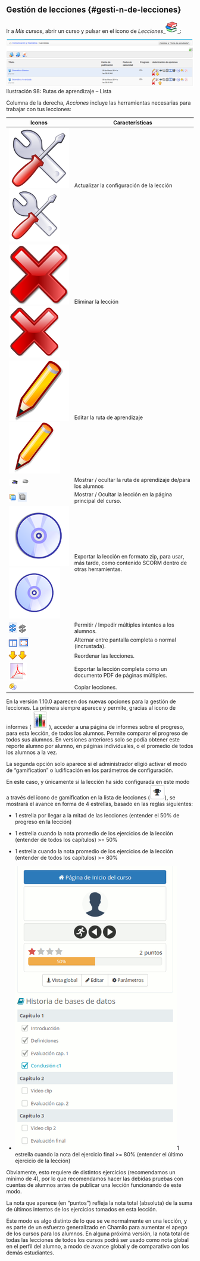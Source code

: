 ## Gestión de lecciones {#gesti-n-de-lecciones}

Ir a _Mis cursos_, abrir un curso y pulsar en el icono de _Lecciones__![](../assets/graphics36.png)_:

![](../assets/graficos81.png)Ilustración 98: Rutas de aprendizaje – Lista

Columna de la derecha, _Acciones_ incluye las herramientas necesarias para trabajar con tus lecciones:

| Iconos | Características |
| --- | --- |
| ![](../assets/images101.svg)![](../assets/images101.png) | Actualizar la configuración de la lección |
| ![](../assets/images102.svg)![](../assets/images102.png) | Eliminar la lección |
| ![](../assets/graphics37.svg)![](../assets/graphics37.png) | Editar la ruta de aprendizaje |
| ![](../assets/images104.png) ![](../assets/images105.png) | Mostrar / ocultar la ruta de aprendizaje de/para los alumnos |
| ![](../assets/images106.png) ![](../assets/images107.png) | Mostrar / Ocultar la lección en la página principal del curso. |
| ![](../assets/images108.svg)![](../assets/images108.png) | Exportar la lección en formato zip, para usar, más tarde, como contenido SCORM dentro de otras herramientas. |
| ![](../assets/images109.png) ![](../assets/images110.png) | Permitir / Impedir múltiples intentos a los alumnos. |
| ![](../assets/graphics362.png) ![](../assets/images111.png) | Alternar entre pantalla completa o normal (incrustada). |
| ![](../assets/graphics39.png) ![](../assets/graphics42.png) | Reordenar las lecciones. |
| ![](../assets/images114.png) | Exportar la lección completa como un documento PDF de páginas múltiples. |
| ![](../assets/graphics40.png) | Copiar lecciones. |

En la versión 1.10.0 aparecen dos nuevas opciones para la gestión de lecciones. La primera siempre aparece y permite, gracias al icono de informes (![](../assets/image52.png)), acceder a una página de informes sobre el progreso, para esta lección, de todos los alumnos. Permite comparar el progreso de todos sus alumnos. En versiones anteriores solo se podía obtener este reporte alumno por alumno, en páginas individuales, o el promedio de todos los alumnos a la vez.

La segunda opción solo aparece si el administrador eligió activar el modo de “gamification” o ludificación en los parámetros de configuración.

En este caso, y únicamente si la lección ha sido configurada en este modo a través del icono de gamification en la lista de lecciones (![](../assets/image53.png)), se mostrará el avance en forma de 4 estrellas, basado en las reglas siguientes:

*   1 estrella por llegar a la mitad de las lecciones (entender el 50% de progreso en la lección)

*   1 estrella cuando la nota promedio de los ejercicios de la lección (entender de todos los capítulos) &gt;= 50%

*   1 estrella cuando la nota promedio de los ejercicios de la lección (entender de todos los capítulos) &gt;= 80%

*   ![](../assets/image54.png)1 estrella cuando la nota del ejercicio final &gt;= 80% (entender el último ejercicio de la lección)

Obviamente, esto requiere de distintos ejercicios (recomendamos un mínimo de 4), por lo que recomendamos hacer las debidas pruebas con cuentas de alumnos antes de publicar una lección funcionando de este modo.

La nota que aparece (en “puntos”) refleja la nota total (absoluta) de la suma de últimos intentos de los ejercicios tomados en esta lección.

Este modo es algo distinto de lo que se ve normalmente en una lección, y es parte de un esfuerzo generalizado en Chamilo para aumentar el apego de los cursos para los alumnos. En alguna próxima versión, la nota total de todas las lecciones de todos los cursos podrá ser usado como nota global en el perfil del alumno, a modo de avance global y de comparativo con los demás estudiantes.